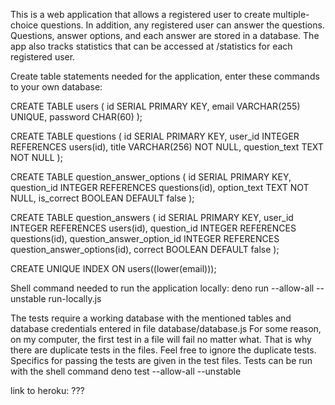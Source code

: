 This is a web application that allows a registered user to create multiple-choice questions. In addition,
any registered user can answer the questions. Questions, answer options, and each answer are stored in a database.
The app also tracks statistics that can be accessed at /statistics for each registered user.

Create table statements needed for the application, enter these commands to your own database:

CREATE TABLE users (
  id SERIAL PRIMARY KEY,
  email VARCHAR(255) UNIQUE,
  password CHAR(60)
);

CREATE TABLE questions (
  id SERIAL PRIMARY KEY,
  user_id INTEGER REFERENCES users(id),
  title VARCHAR(256) NOT NULL,
  question_text TEXT NOT NULL
);

CREATE TABLE question_answer_options (
  id SERIAL PRIMARY KEY,
  question_id INTEGER REFERENCES questions(id),
  option_text TEXT NOT NULL,
  is_correct BOOLEAN DEFAULT false
);

CREATE TABLE question_answers (
  id SERIAL PRIMARY KEY,
  user_id INTEGER REFERENCES users(id),
  question_id INTEGER REFERENCES questions(id),
  question_answer_option_id INTEGER REFERENCES question_answer_options(id),
  correct BOOLEAN DEFAULT false
);

CREATE UNIQUE INDEX ON users((lower(email)));

Shell command needed to run the application locally: deno run --allow-all --unstable run-locally.js

The tests require a working database with the mentioned tables and database credentials
entered in file database/database.js
For some reason, on my computer, the first test in a file will fail no matter what.
That is why there are duplicate tests in the files.
Feel free to ignore the duplicate tests.
Specifics for passing the tests are given in the test files.
Tests can be run with the shell command deno test --allow-all --unstable

link to heroku: ???